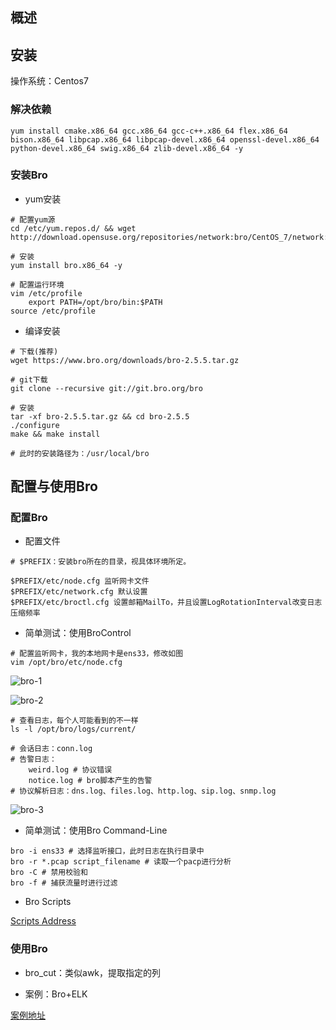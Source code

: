 ## 概述

## 安装
操作系统：Centos7

### 解决依赖
```
yum install cmake.x86_64 gcc.x86_64 gcc-c++.x86_64 flex.x86_64 bison.x86_64 libpcap.x86_64 libpcap-devel.x86_64 openssl-devel.x86_64 python-devel.x86_64 swig.x86_64 zlib-devel.x86_64 -y
```

### 安装Bro
* yum安装

```
# 配置yum源
cd /etc/yum.repos.d/ && wget http://download.opensuse.org/repositories/network:bro/CentOS_7/network:bro.repo

# 安装
yum install bro.x86_64 -y

# 配置运行环境
vim /etc/profile
	export PATH=/opt/bro/bin:$PATH
source /etc/profile
```

* 编译安装

```
# 下载(推荐)
wget https://www.bro.org/downloads/bro-2.5.5.tar.gz

# git下载
git clone --recursive git://git.bro.org/bro

# 安装
tar -xf bro-2.5.5.tar.gz && cd bro-2.5.5
./configure
make && make install

# 此时的安装路径为：/usr/local/bro
```

## 配置与使用Bro
### 配置Bro
* 配置文件

```
# $PREFIX：安装bro所在的目录，视具体环境所定。

$PREFIX/etc/node.cfg 监听网卡文件
$PREFIX/etc/network.cfg 默认设置
$PREFIX/etc/broctl.cfg 设置邮箱MailTo，并且设置LogRotationInterval改变日志压缩频率
```

* 简单测试：使用BroControl

```
# 配置监听网卡，我的本地网卡是ens33，修改如图
vim /opt/bro/etc/node.cfg
```

![bro-1](https://github.com/bloodzer0/Enterprise_Security_Build--Open_Source/blob/master/Infrastructure%20Security/IDS%20IPS/img/bro-1.png)

![bro-2](https://github.com/bloodzer0/Enterprise_Security_Build--Open_Source/blob/master/Infrastructure%20Security/IDS%20IPS/img/bro-2.png)

```
# 查看日志，每个人可能看到的不一样
ls -l /opt/bro/logs/current/

# 会话日志：conn.log
# 告警日志：
	weird.log # 协议错误
	notice.log # bro脚本产生的告警
# 协议解析日志：dns.log、files.log、http.log、sip.log、snmp.log
```

![bro-3](https://github.com/bloodzer0/Enterprise_Security_Build--Open_Source/blob/master/Infrastructure%20Security/IDS%20IPS/img/bro-3.png)

* 简单测试：使用Bro Command-Line

```
bro -i ens33 # 选择监听接口，此时日志在执行目录中
bro -r *.pcap script_filename # 读取一个pacp进行分析
bro -C # 禁用校验和
bro -f # 捕获流量时进行过滤
```

* Bro Scripts

[Scripts Address](https://www.bro.org/sphinx/script-reference/scripts.html)

### 使用Bro
* bro_cut：类似awk，提取指定的列

* 案例：Bro+ELK

[案例地址](https://github.com/bloodzer0/Enterprise_Security_Build--Open_Source/blob/master/Infrastructure%20Security/IDS%20IPS/Bro%EF%BC%9A%E5%88%A9%E7%94%A8ELK%E5%88%86%E6%9E%90Bro%E6%97%A5%E5%BF%97.md)
